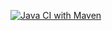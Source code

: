 [![Java CI with Maven](https://github.com/marcibaumel/JavaFX-Japan-Learner-App/actions/workflows/maven.yml/badge.svg)](https://github.com/marcibaumel/JavaFX-Japan-Learner-App/actions/workflows/maven.yml)
